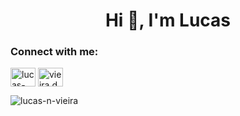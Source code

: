 <h1 align="center">Hi 👋, I'm Lucas</h1>
<h3 align="left">Connect with me:</h3>
<p align="left">
<a href="https://linkedin.com/in/lucas-n-vieira" target="blank"><img align="center" src="https://raw.githubusercontent.com/rahuldkjain/github-profile-readme-generator/master/src/images/icons/Social/linked-in-alt.svg" alt="lucas-n-vieira" height="30" width="40" /></a>
<!-- <a href="https://instagram.com/apenasvieira" target="blank"><img align="center" src="https://raw.githubusercontent.com/rahuldkjain/github-profile-readme-generator/master/src/images/icons/Social/instagram.svg" alt="apenasvieira" height="30" width="40" /></a>
<a href="https://www.youtube.com/c/https://youtube.com/@disruptando?si=uw_marmknv_r0499" target="blank"><img align="center" src="https://raw.githubusercontent.com/rahuldkjain/github-profile-readme-generator/master/src/images/icons/Social/youtube.svg" alt="https://youtube.com/@disruptando?si=uw_marmknv_r0499" height="30" width="40" /></a> -->
<a href="https://discord.gg/vieira.devops" target="blank"><img align="center" src="https://raw.githubusercontent.com/rahuldkjain/github-profile-readme-generator/master/src/images/icons/Social/discord.svg" alt="vieira.devops" height="30" width="40" /></a>
</p>

<p><img align="center" src="https://github-readme-stats.vercel.app/api/top-langs?username=lucas-n-vieira&show_icons=true&title_color=000000&text_color=000000&bg_color=dcdcdc&locale=en&layout=compact" alt="lucas-n-vieira" /></p>
